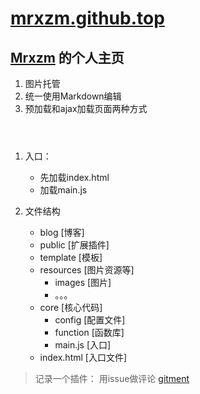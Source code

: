 # [mrxzm.github.top](http://mrxzm.top)

[Mrxzm](http://mrxzm.top) 的个人主页
----------------------------------------------

1. 图片托管
2. 统一使用Markdown编辑
3. 预加载和ajax加载页面两种方式

```

    
```
1. 入口：
    * 先加载index.html
    * 加载main.js
    
2. 文件结构
    * blog [博客]
    * public [扩展插件]
    * template [模板]
    * resources [图片资源等]
        * images [图片]
        * 。。。
    * core [核心代码]
        * config [配置文件]
        * function [函数库]
        * main.js [入口]
    * index.html [入口文件]

> 记录一个插件：
> 用issue做评论
> [gitment](https://imsun.net/posts/gitment-introduction/)